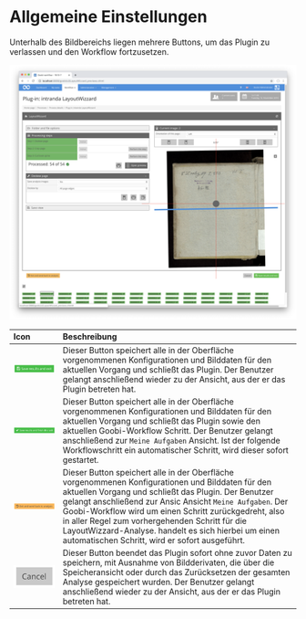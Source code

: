 # Allgemeine Einstellungen

Unterhalb des Bildbereichs liegen mehrere Buttons, um das Plugin zu verlassen und den Workflow fortzusetzen.

![Buttons zum Verlassen des Plugins unterhalb der Bildanzeige](../../../../.gitbook/assets/intranda_step_crop_04.png)

| Icon | Beschreibung |
| :--- | :--- |
| ![](../../../../.gitbook/assets/intranda_step_crop_51.png) | Dieser Button speichert alle in der Oberfläche vorgenommenen Konfigurationen und Bilddaten für den aktuellen Vorgang und schließt das Plugin. Der Benutzer gelangt anschließend wieder zu der Ansicht, aus der er das Plugin betreten hat. |
| ![](../../../../.gitbook/assets/intranda_step_crop_49.png) | Dieser Button speichert alle in der Oberfläche vorgenommenen Konfigurationen und Bilddaten für den aktuellen Vorgang und schließt das Plugin sowie den aktuellen Goobi-Workflow Schritt. Der Benutzer gelangt anschließend zur `Meine Aufgaben` Ansicht. Ist der folgende Workflowschritt ein automatischer Schritt, wird dieser sofort gestartet. |
| ![](../../../../.gitbook/assets/intranda_step_crop_50.png) | Dieser Button speichert alle in der Oberfläche vorgenommenen Konfigurationen und Bilddaten für den aktuellen Vorgang und schließt das Plugin.  Der Benutzer gelangt anschließend zur Ansic Ansicht `Meine Aufgaben`. Der Goobi-Workflow wird um einen Schritt zurückgedreht, also in aller Regel zum vorhergehenden Schritt für die LayoutWizzard-Analyse. handelt es sich hierbei um einen automatischen Schritt, wird er sofort ausgeführt. |
| ![](../../../../.gitbook/assets/intranda_step_crop_52.png) | Dieser Button beendet das Plugin sofort ohne zuvor Daten zu speichern, mit Ausnahme von Bildderivaten, die über die Speicheransicht oder durch das Zurücksetzen der gesamten Analyse gespeichert wurden. Der Benutzer gelangt anschließend wieder zu der Ansicht, aus der er das Plugin betreten hat. |

